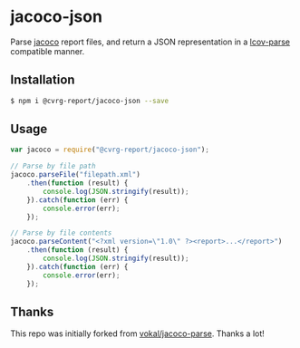 # jacoco-json

Parse [jacoco](http://www.eclemma.org/jacoco/) report files, and return a JSON representation in a [lcov-parse](https://github.com/davglass/lcov-parse) compatible manner.

## Installation

```bash
$ npm i @cvrg-report/jacoco-json --save
```

## Usage

```javascript
var jacoco = require("@cvrg-report/jacoco-json");

// Parse by file path
jacoco.parseFile("filepath.xml")
    .then(function (result) {
        console.log(JSON.stringify(result));
    }).catch(function (err) {
        console.error(err);
    });

// Parse by file contents
jacoco.parseContent("<?xml version=\"1.0\" ?><report>...</report>")
    .then(function (result) {
        console.log(JSON.stringify(result));
    }).catch(function (err) {
        console.error(err);
    });
```

## Thanks

This repo was initially forked from [vokal/jacoco-parse](https://github.com/vokal/jacoco-parse). Thanks a lot!
